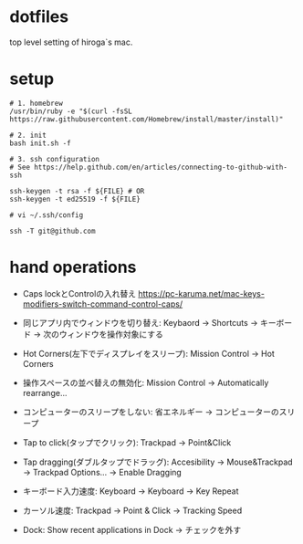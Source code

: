 # dotfiles
top level setting of hiroga`s mac.

# setup
```
# 1. homebrew
/usr/bin/ruby -e "$(curl -fsSL https://raw.githubusercontent.com/Homebrew/install/master/install)"

# 2. init
bash init.sh -f

# 3. ssh configuration
# See https://help.github.com/en/articles/connecting-to-github-with-ssh

ssh-keygen -t rsa -f ${FILE} # OR
ssh-keygen -t ed25519 -f ${FILE}

# vi ~/.ssh/config

ssh -T git@github.com
```

# hand operations
* Caps lockとControlの入れ替え
https://pc-karuma.net/mac-keys-modifiers-switch-command-control-caps/

* 同じアプリ内でウィンドウを切り替え: Keybaord → Shortcuts → キーボード → 次のウィンドウを操作対象にする
* Hot Corners(左下でディスプレイをスリープ): Mission Control → Hot Corners
* 操作スペースの並べ替えの無効化: Mission Control → Automatically rearrange...
* コンピューターのスリープをしない: 省エネルギー → コンピューターのスリープ
* Tap to click(タップでクリック): Trackpad → Point&Click
* Tap dragging(ダブルタップでドラッグ): Accesibility → Mouse&Trackpad → Trackpad Options... → Enable Dragging
* キーボード入力速度: Keyboard → Keyboard → Key Repeat
* カーソル速度: Trackpad → Point & Click → Tracking Speed
* Dock: Show recent applications in Dock → チェックを外す
